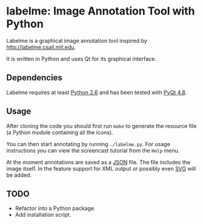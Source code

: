 # labelme: Image Annotation Tool with Python

Labelme is a graphical image annotation tool inspired by
http://labelme.csail.mit.edu.

It is written in Python and uses Qt for its graphical interface.

## Dependencies

Labelme requires at least [Python 2.6](http://www.python.org/getit/) and
has been tested with [PyQt
4.8](http://www.riverbankcomputing.co.uk/software/pyqt/intro).

## Usage

After cloning the code you should first run `make` to generate the
resource file (a Python module containing all the icons).

You can then start annotating by running `./labelme.py`. For usage
instructions you can view the screencast tutorial from the `Help` menu.

At the moment annotations are saved as a [JSON](http://www.json.org/) file.
The file includes the image itself. In the feature support for XML
output or possibly even [SVG](http://www.w3.org/Graphics/SVG/) will be added.

## TODO

- Refactor into a Python package.
- Add installation script.
